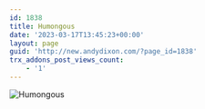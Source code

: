 ```yaml
---
id: 1838
title: Humongous
date: '2023-03-17T13:45:23+00:00'
layout: page
guid: 'http://new.andydixon.com/?page_id=1838'
trx_addons_post_views_count:
    - '1'
---
```


![Humongous](https://i0.wp.com/assets.g8x2.ldn.idrivee2-23.com/posters/Humongous%2001.jpg?w=1200&ssl=1 "Humongous")